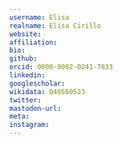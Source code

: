 ```yaml
---
username: Elisa
realname: Elisa Cirillo
website: 
affiliation: 
bio: 
github: 
orcid: 0000-0002-0241-7833
linkedin: 
googlescholar: 
wikidata: Q40560523
twitter: 
mastodon-url: 
meta:
instagram:
---
```

